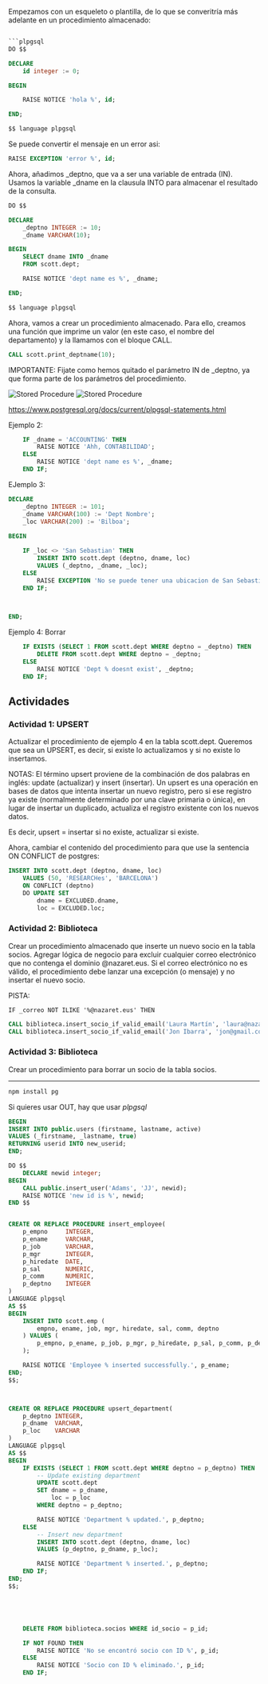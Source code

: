 

Empezamos con un esqueleto o plantilla, de lo que se converitría más adelante en un procedimiento almacenado:

```sql

```plpgsql
DO $$

DECLARE
	id integer := 0;

BEGIN

	RAISE NOTICE 'hola %', id;

END;

$$ language plpgsql
```

Se puede convertir el mensaje en un error asi:
```sql
RAISE EXCEPTION 'error %', id;
```

Ahora, añadimos _deptno, que va a ser una variable de entrada (IN). Usamos la variable _dname en la clausula INTO para almacenar el resultado de la consulta.

```sql
DO $$

DECLARE
	_deptno INTEGER := 10;
	_dname VARCHAR(10);

BEGIN
	SELECT dname INTO _dname
	FROM scott.dept;

	RAISE NOTICE 'dept name es %', _dname;

END;

$$ language plpgsql

```

Ahora, vamos a crear un procedimiento almacenado. Para ello, creamos una función que imprime un valor (en este caso, el nombre del departamento) y la llamamos con el bloque CALL.

```sql
CALL scott.print_deptname(10);
```

IMPORTANTE: Fijate como hemos quitado el parámetro IN de _deptno, ya que forma parte de los parámetros del procedimiento.

![Stored Procedure](../../x-assets/UF1845/sp1.png)
![Stored Procedure](../../x-assets/UF1845/sp2.png)


https://www.postgresql.org/docs/current/plpgsql-statements.html

Ejemplo 2:
```sql
	IF _dname = 'ACCOUNTING' THEN
		RAISE NOTICE 'Ahh, CONTABILIDAD';
	ELSE
		RAISE NOTICE 'dept name es %', _dname;
	END IF;

```

EJemplo 3:
```sql
DECLARE
	_deptno INTEGER := 101;
	_dname VARCHAR(100) := 'Dept Nombre';
	_loc VARCHAR(200) := 'Bilboa';
	
BEGIN

	IF _loc <> 'San Sebastian' THEN
		INSERT INTO scott.dept (deptno, dname, loc)
		VALUES (_deptno, _dname, _loc);
	ELSE
		RAISE EXCEPTION 'No se puede tener una ubicacion de San Sebastian';
	END IF;

	

END;

```
Ejemplo 4: Borrar
```sql
	IF EXISTS (SELECT 1 FROM scott.dept WHERE deptno = _deptno) THEN
		DELETE FROM scott.dept WHERE deptno = _deptno;
	ELSE
		RAISE NOTICE 'Dept % doesnt exist', _deptno;
	END IF;
```

## Actividades

### Actividad 1: UPSERT
Actualizar el procedimiento de ejemplo 4 en la tabla scott.dept. Queremos que sea un UPSERT, es decir, si existe lo actualizamos y si no existe lo insertamos.

NOTAS:
El término upsert proviene de la combinación de dos palabras en inglés: update (actualizar) y insert (insertar). Un upsert es una operación en bases de datos que intenta insertar un nuevo registro, pero si ese registro ya existe (normalmente determinado por una clave primaria o única), en lugar de insertar un duplicado, actualiza el registro existente con los nuevos datos.

Es decir, upsert = insertar si no existe, actualizar si existe.

Ahora, cambiar el contenido del procedimiento para que use la sentencia ON CONFLICT de postgres:
```sql
INSERT INTO scott.dept (deptno, dname, loc)
	VALUES (50, 'RESEARCHes', 'BARCELONA')
	ON CONFLICT (deptno)
	DO UPDATE SET
	    dname = EXCLUDED.dname,
	    loc = EXCLUDED.loc;

```

### Actividad 2: Biblioteca

Crear un procedimiento almacenado que inserte un nuevo socio en la tabla socios. Agregar lógica de negocio para excluir cualquier correo electrónico que no contenga el dominio @nazaret.eus. Si el correo electrónico no es válido, el procedimiento debe lanzar una excepción (o mensaje) y no insertar el nuevo socio.

PISTA:
```
IF _correo NOT ILIKE '%@nazaret.eus' THEN
```

```sql
CALL biblioteca.insert_socio_if_valid_email('Laura Martín', 'laura@nazaret.eus'); -- insertado
CALL biblioteca.insert_socio_if_valid_email('Jon Ibarra', 'jon@gmail.com'); -- no insertado
```

### Actividad 3: Biblioteca
Crear un procedimiento para borrar un socio de la tabla socios. 


---


```bash
npm install pg

```

Si quieres usar OUT, hay que usar *plpgsql*
```sql
BEGIN
INSERT INTO public.users (firstname, lastname, active)
VALUES (_firstname, _lastname, true)
RETURNING userid INTO new_userid;
END;
```

```sql
DO $$
	DECLARE newid integer;
BEGIN
	CALL public.insert_user('Adams', 'JJ', newid);
	RAISE NOTICE 'new id is %', newid;
END $$
```


```sql

CREATE OR REPLACE PROCEDURE insert_employee(
    p_empno     INTEGER,
    p_ename     VARCHAR,
    p_job       VARCHAR,
    p_mgr       INTEGER,
    p_hiredate  DATE,
    p_sal       NUMERIC,
    p_comm      NUMERIC,
    p_deptno    INTEGER
)
LANGUAGE plpgsql
AS $$
BEGIN
    INSERT INTO scott.emp (
        empno, ename, job, mgr, hiredate, sal, comm, deptno
    ) VALUES (
        p_empno, p_ename, p_job, p_mgr, p_hiredate, p_sal, p_comm, p_deptno
    );

    RAISE NOTICE 'Employee % inserted successfully.', p_ename;
END;
$$;



CREATE OR REPLACE PROCEDURE upsert_department(
    p_deptno INTEGER,
    p_dname  VARCHAR,
    p_loc    VARCHAR
)
LANGUAGE plpgsql
AS $$
BEGIN
    IF EXISTS (SELECT 1 FROM scott.dept WHERE deptno = p_deptno) THEN
        -- Update existing department
        UPDATE scott.dept
        SET dname = p_dname,
            loc = p_loc
        WHERE deptno = p_deptno;

        RAISE NOTICE 'Department % updated.', p_deptno;
    ELSE
        -- Insert new department
        INSERT INTO scott.dept (deptno, dname, loc)
        VALUES (p_deptno, p_dname, p_loc);

        RAISE NOTICE 'Department % inserted.', p_deptno;
    END IF;
END;
$$;





	DELETE FROM biblioteca.socios WHERE id_socio = p_id;

    IF NOT FOUND THEN
        RAISE NOTICE 'No se encontró socio con ID %', p_id;
    ELSE
        RAISE NOTICE 'Socio con ID % eliminado.', p_id;
    END IF;



```